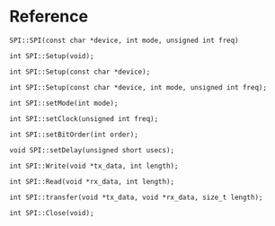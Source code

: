 # Reference
```
SPI::SPI(const char *device, int mode, unsigned int freq)
```
```
int SPI::Setup(void);
```
```
int SPI::Setup(const char *device);
```
```
int SPI::Setup(const char *device, int mode, unsigned int freq);
```
```
int SPI::setMode(int mode);
```
```
int SPI::setClock(unsigned int freq);
```
```
int SPI::setBitOrder(int order);
```
```
void SPI::setDelay(unsigned short usecs);
```
```
int SPI::Write(void *tx_data, int length);
```
```
int SPI::Read(void *rx_data, int length);
```
```
int SPI::transfer(void *tx_data, void *rx_data, size_t length);
```
```
int SPI::Close(void);
```